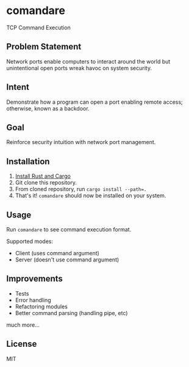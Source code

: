 # comandare

TCP Command Execution

## Problem Statement

Network ports enable computers to interact around the world but unintentional open ports wreak havoc on system security.

## Intent

Demonstrate how a program can open a port enabling remote access; otherwise, known as a backdoor.

## Goal

Reinforce security intuition with network port management.

## Installation

1. [Install Rust and Cargo](https://doc.rust-lang.org/cargo/getting-started/installation.html)
2. Git clone this repository.
3. From cloned repository, run `cargo install --path=.`
4. That's it! `comandare` should now be installed on your system.

## Usage

Run `comandare` to see command execution format.

Supported modes:

- Client (uses command argument)
- Server (doesn't use command argument)

## Improvements

- Tests
- Error handling
- Refactoring modules
- Better command parsing (handling pipe, etc)

much more...

## License

MIT